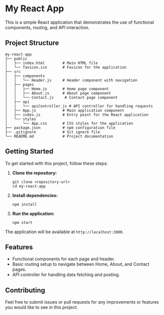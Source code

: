 # My React App

This is a simple React application that demonstrates the use of functional components, routing, and API interaction. 

## Project Structure

```
my-react-app
├── public
│   ├── index.html        # Main HTML file
│   └── favicon.ico       # Favicon for the application
├── src
│   ├── components
│   │   └── Header.js     # Header component with navigation
│   ├── pages
│   │   ├── Home.js       # Home page component
│   │   ├── About.js      # About page component
│   │   └── Contact.js     # Contact page component
│   ├── api
│   │   └── apiController.js # API controller for handling requests
│   ├── App.js            # Main application component
│   ├── index.js          # Entry point for the React application
│   └── styles
│       └── App.css       # CSS styles for the application
├── package.json          # npm configuration file
├── .gitignore            # Git ignore file
└── README.md             # Project documentation
```

## Getting Started

To get started with this project, follow these steps:

1. **Clone the repository:**
   ```
   git clone <repository-url>
   cd my-react-app
   ```

2. **Install dependencies:**
   ```
   npm install
   ```

3. **Run the application:**
   ```
   npm start
   ```

The application will be available at `http://localhost:3000`.

## Features

- Functional components for each page and header.
- Basic routing setup to navigate between Home, About, and Contact pages.
- API controller for handling data fetching and posting.

## Contributing

Feel free to submit issues or pull requests for any improvements or features you would like to see in this project.